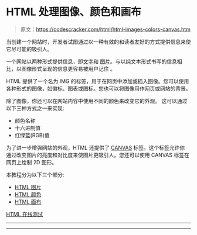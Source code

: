 # HTML 处理图像、颜色和画布

> 原文：<https://codescracker.com/html/html-images-colors-canvas.htm>

当创建一个网站时，开发者试图通过以一种有效的和读者友好的方式提供信息来使它尽可能的吸引人。

一个网站以两种形式提供信息，即[文字](/html/html-text-formatting.htm)和 [图片](/html/html-images.htm)。与以纯文本形式书写的信息相比，以图像形式呈现的信息更容易被用户记住 。

HTML 提供了一个名为 IMG 的标签，用于在网页中添加或插入图像。您可以使用各种形式的图像，如徽标、图表或图标。您也可以将图像用作网页或网站的背景。

除了图像，你还可以在网站内容中使用不同的颜色来改变它的外观。 这可以通过以下三种方式之一来实现:

*   颜色名称
*   十六进制值
*   红绿蓝(RGB)值

为了进一步增强网站的外观，HTML 还提供了 [CANVAS](/html/html-canvas.htm) 标签。这个标签允许你 通过改变图片的亮度和对比度来使图片更吸引人。您还可以使用 CANVAS 标签在网页上绘制 2D 图形。

本教程分为以下三个部分:

*   [HTML 图片](/html/html-images.htm)
*   [HTML 颜色](/html/html-colors.htm)
*   [HTML 画布](/html/html-canvas.htm)

[HTML 在线测试](/exam/showtest.php?subid=4)

* * *

* * *